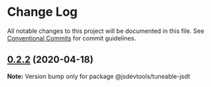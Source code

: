 # Change Log

All notable changes to this project will be documented in this file.
See [Conventional Commits](https://conventionalcommits.org) for commit guidelines.

## [0.2.2](https://github.com/jsdevtools/jsdevtools/compare/@jsdevtools/tuneable-jsdt@0.2.1...@jsdevtools/tuneable-jsdt@0.2.2) (2020-04-18)

**Note:** Version bump only for package @jsdevtools/tuneable-jsdt

